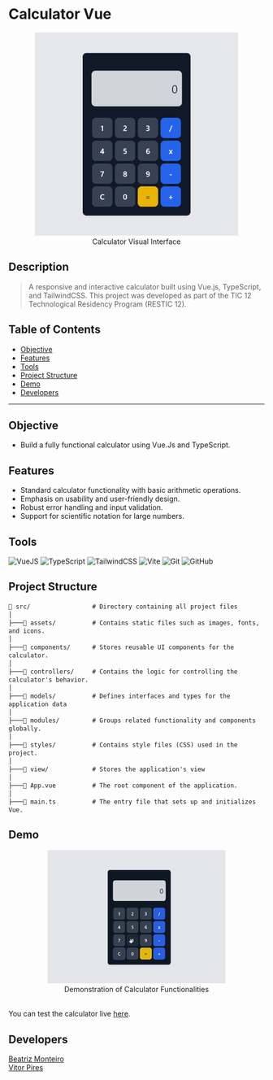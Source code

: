 # Calculator Vue

<div align="center">
    <img 
        src="./public/calculator-screenshot.png" 
        alt="Visual interface of the calculator" 
        title="Screenshot of the calculator's visual interface" 
        width="400px"
    /> 
</div>
<div align="center">
    Calculator Visual Interface
</div>

## Description
>A responsive and interactive calculator built using Vue.js, TypeScript, and TailwindCSS. This project was developed as part of the TIC 12 Technological Residency Program (RESTIC 12).

## Table of Contents

- [Objective](#objective)
- [Features](#features)
- [Tools](#tools)
- [Project Structure](#project-structure)
- [Demo](#demo)
- [Developers](#developers)

---

## Objective
- Build a fully functional calculator using Vue.Js and TypeScript.
 
## Features
- Standard calculator functionality with basic arithmetic operations.
- Emphasis on usability and user-friendly design.
- Robust error handling and input validation.
- Support for scientific notation for large numbers.

## Tools

![VueJS](https://img.shields.io/badge/Vue%20js-35495E?style=for-the-badge&logo=vuedotjs&logoColor=4FC08D)
![TypeScript](https://img.shields.io/badge/typescript-%23007ACC.svg?style=for-the-badge&logo=typescript&logoColor=white)
![TailwindCSS](https://img.shields.io/badge/tailwindcss-%2338B2AC.svg?style=for-the-badge&logo=tailwind-css&logoColor=white)
![Vite](https://img.shields.io/badge/Vite-B73BFE?style=for-the-badge&logo=vite&logoColor=FFD62E)
![Git](https://img.shields.io/badge/git-%23F05033.svg?style=for-the-badge&logo=git&logoColor=white)
![GitHub](https://img.shields.io/badge/GitHub-100000?style=for-the-badge&logo=github&logoColor=white)


## Project Structure 

```
📁 src/                 # Directory containing all project files
│
├───📁 assets/          # Contains static files such as images, fonts, and icons.
│
├───📁 components/      # Stores reusable UI components for the calculator.
│
├───📁 controllers/     # Contains the logic for controlling the calculator's behavior.
│
├───📁 models/          # Defines interfaces and types for the application data
│
├───📁 modules/         # Groups related functionality and components globally.
│
├───📁 styles/          # Contains style files (CSS) used in the project.
│
├───📁 view/            # Stores the application's view
│
├───📄 App.vue          # The root component of the application.
│
├───📄 main.ts          # The entry file that sets up and initializes Vue.
```

## Demo 

<div align="center">
    <img 
    src="./public/calculator_demo.gif" 
    alt="Calculator functionalities demonstration in GIF format" 
    title="Demonstration of calculator functionalities in GIF format" 
    width="350px"
    /> 
</div>
<div align="center">
    Demonstration of Calculator Functionalities
</div>
<br />

You can test the calculator live [here](https://calculator-vue-s97g.onrender.com/).

## Developers 

[Beatriz Monteiro](https://github.com/thebiatriz)<br />
[Vitor Pires](https://github.com/vikpires)
